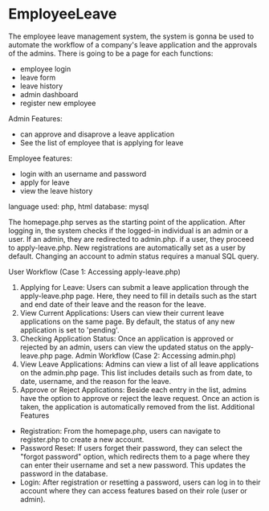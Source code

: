 # EmployeeLeave

The employee leave management system, the system is gonna be used to automate the workflow of a company's leave application and the approvals of the admins.
There is going to be a page for each functions:

* employee login
* leave form
* leave history
* admin dashboard
* register new employee

Admin Features:

- can approve and disaprove a leave application
- See the list of employee that is applying for leave

Employee features:
- login with an username and password
- apply for leave
- view the leave history

language used: php, html
database: mysql

The homepage.php serves as the starting point of the application. After logging in, the system checks if the logged-in individual is an admin or a user. If an admin, they are redirected to admin.php. if a user, they proceed to apply-leave.php. New registrations are automatically set as a user by default. Changing an account to admin status requires a manual SQL query.

User Workflow (Case 1: Accessing apply-leave.php)
1. Applying for Leave: Users can submit a leave application through the apply-leave.php page. Here, they need to fill in details such as the start and end date of their leave and the reason for the leave.
2. View Current Applications: Users can view their current leave applications on the same page. By default, the status of any new application is set to 'pending'.
3. Checking Application Status: Once an application is approved or rejected by an admin, users can view the updated status on the apply-leave.php page.
Admin Workflow (Case 2: Accessing admin.php)
1. View Leave Applications: Admins can view a list of all leave applications on the admin.php page. This list includes details such as from date, to date, username, and the reason for the leave.
2. Approve or Reject Applications: Beside each entry in the list, admins have the option to approve or reject the leave request. Once an action is taken, the application is automatically removed from the list.
Additional Features
* Registration: From the homepage.php, users can navigate to register.php to create a new account.
* Password Reset: If users forget their password, they can select the "forgot password" option, which redirects them to a page where they can enter their username and set a new password. This updates the password in the database.
* Login: After registration or resetting a password, users can log in to their account where they can access features based on their role (user or admin).

